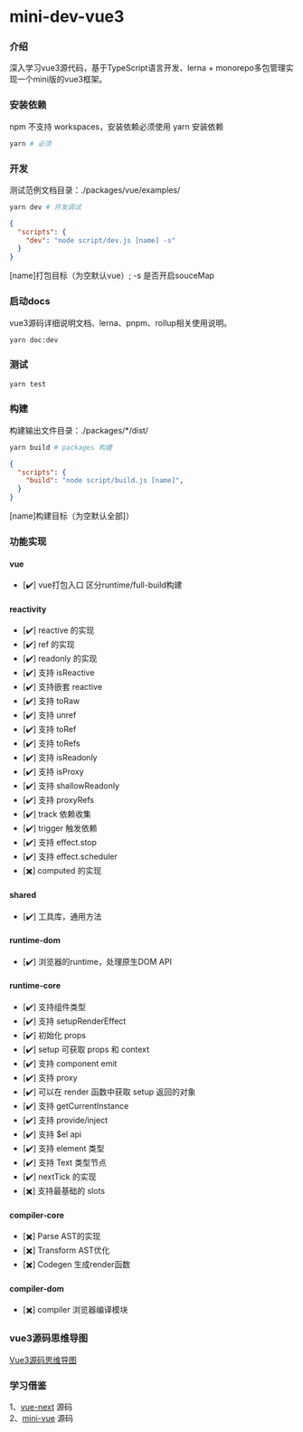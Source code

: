 # mini-dev-vue3

### 介绍
深入学习vue3源代码，基于TypeScript语言开发、lerna + monorepo多包管理实现一个mini版的vue3框架。

### 安装依赖
npm 不支持 workspaces，安装依赖必须使用 yarn 安装依赖
``` bash
yarn # 必须
```

### 开发
测试范例文档目录：./packages/vue/examples/
``` bash
yarn dev # 开发调试
```
``` json
{
  "scripts": {
    "dev": "node script/dev.js [name] -s"
  }
}
```
[name]打包目标（为空默认vue）; -s 是否开启souceMap
### 启动docs
vue3源码详细说明文档、lerna、pnpm、rollup相关使用说明。
``` bash
yarn doc:dev
```

### 测试
``` bash
yarn test
```

### 构建
构建输出文件目录：./packages/*/dist/
``` bash
yarn build # packages 构建
```
``` json
{
  "scripts": {
    "build": "node script/build.js [name]",
  }
}
```
[name]构建目标（为空默认全部]）  
### 功能实现
#### vue
- [✔️] vue打包入口 区分runtime/full-build构建
#### reactivity
- [✔️] reactive 的实现
- [✔️] ref 的实现
- [✔️] readonly 的实现
- [✔️] 支持 isReactive
- [✔️] 支持嵌套 reactive
- [✔️] 支持 toRaw
- [✔️] 支持 unref
- [✔️] 支持 toRef
- [✔️] 支持 toRefs
- [✔️] 支持 isReadonly
- [✔️] 支持 isProxy
- [✔️] 支持 shallowReadonly
- [✔️] 支持 proxyRefs
- [✔️] track 依赖收集
- [✔️] trigger 触发依赖
- [✔️] 支持 effect.stop
- [✔️] 支持 effect.scheduler
- [✖️] computed 的实现
#### shared
- [✔️] 工具库，通用方法
#### runtime-dom
- [✔️] 浏览器的runtime，处理原生DOM API
#### runtime-core
- [✔️] 支持组件类型
- [✔️] 支持 setupRenderEffect
- [✔️] 初始化 props
- [✔️] setup 可获取 props 和 context
- [✔️] 支持 component emit
- [✔️] 支持 proxy
- [✔️] 可以在 render 函数中获取 setup 返回的对象
- [✔️] 支持 getCurrentInstance
- [✔️] 支持 provide/inject
- [✔️] 支持 $el api
- [✔️] 支持 element 类型
- [✔️] 支持 Text 类型节点
- [✔️] nextTick 的实现
- [✖️] 支持最基础的 slots
#### compiler-core
- [✖️] Parse AST的实现
- [✖️] Transform AST优化
- [✖️] Codegen 生成render函数
#### compiler-dom
- [✖️] compiler 浏览器编译模块
### vue3源码思维导图
[Vue3源码思维导图](https://www.processon.com/view/link/6175765c7d9c08459faeddf0#map)  
### 学习借鉴

1、[vue-next](https://github.com/vuejs/vue-next) 源码  
2、[mini-vue](https://github.com/cuixiaorui/mini-vue) 源码

